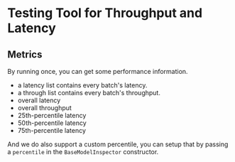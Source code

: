 # Testing Tool for Throughput and Latency

## Metrics

By running once, you can get some performance information.

-   a latency list contains every batch's latency.
-   a through list contains every batch's throughput.
-   overall latency
-   overall throughput
-   25th-percentile latency
-   50th-percentile latency
-   75th-percentile latency

And we do also support a custom percentile, you can setup that by passing a `percentile` in the `BaseModelInspector` 
constructor.
 